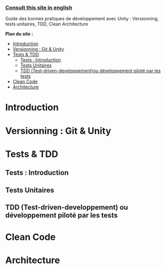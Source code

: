### [Consult this site in english](https://jaayap.github.io/Unity_Best_Practices/)

Guide des bonnes pratiques de développement avec Unity : Versionning, tests unitaires, TDD, Clean Architecture

__Plan du site :__
- [Introduction](#introduction)
- [Versionning : Git & Unity](#versionning-:-git-&-unity)
- [Tests & TDD](#tests-&-tdd)
    - [Tests : Introduction](#tests-:-introduction)
    - [Tests Unitaires](#tests-unitaires)
    - [TDD (Test-driven-developpement)ou développement piloté par les tests](#tdd-(test-driven-developpement)-ou-développement-piloté-par-les-tests)
- [Clean Code](#clean-code)
- [Architecture](#architecture)


# Introduction
# Versionning : Git & Unity
# Tests & TDD
## Tests : Introduction
## Tests Unitaires
## TDD (Test-driven-developpement) ou développement piloté par les tests
# Clean Code
# Architecture
